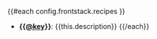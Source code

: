 {{#each config.frontstack.recipes }}

-   [**{{@key}}**](/doc/recipes/built-in/{{@key}}): {{this.description}}
    {{/each}}
